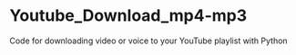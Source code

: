 # Youtube_Download_mp4-mp3
Code for downloading video or voice to your YouTube playlist with Python
